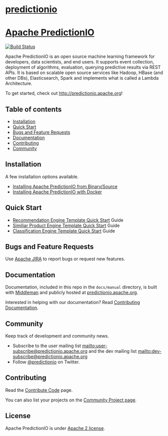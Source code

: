 # [predictionio](https://github.com/apache/predictionio)

<!--
Licensed to the Apache Software Foundation (ASF) under one or more
contributor license agreements.  See the NOTICE file distributed with
this work for additional information regarding copyright ownership.
The ASF licenses this file to You under the Apache License, Version 2.0
(the "License"); you may not use this file except in compliance with
the License.  You may obtain a copy of the License at

    http://www.apache.org/licenses/LICENSE-2.0

Unless required by applicable law or agreed to in writing, software
distributed under the License is distributed on an "AS IS" BASIS,
WITHOUT WARRANTIES OR CONDITIONS OF ANY KIND, either express or implied.
See the License for the specific language governing permissions and
limitations under the License.
-->

# [Apache PredictionIO](http://predictionio.apache.org)

[![Build
Status](https://api.travis-ci.org/apache/predictionio.svg?branch=develop)](https://travis-ci.org/apache/predictionio)

Apache PredictionIO is an open source machine learning framework
for developers, data scientists, and end users. It supports event collection,
deployment of algorithms, evaluation, querying predictive results via REST APIs.
It is based on scalable open source services like Hadoop, HBase (and other DBs),
Elasticsearch, Spark and implements what is called a Lambda Architecture.

To get started, check out http://predictionio.apache.org!


## Table of contents
- [Installation](#installation)
- [Quick Start](#quick-start)
- [Bugs and Feature Requests](#bugs-and-feature-requests)
- [Documentation](#documentation)
- [Contributing](#contributing)
- [Community](#community)


## Installation

A few installation options available.

*   [Installing Apache PredictionIO from
    Binary/Source](http://predictionio.apache.org/install/install-sourcecode/)
*   [Installing Apache PredictionIO with
    Docker](http://predictionio.apache.org/install/install-docker/)

## Quick Start

*   [Recommendation Engine Template Quick
    Start](http://predictionio.apache.org/templates/recommendation/quickstart/)
    Guide
*   [Similiar Product Engine Template Quick
    Start](http://predictionio.apache.org/templates/similarproduct/quickstart/)
    Guide
*   [Classification Engine Template Quick
    Start](http://predictionio.apache.org/templates/classification/quickstart/)
    Guide


## Bugs and Feature Requests

Use [Apache JIRA](https://issues.apache.org/jira/browse/PIO) to report bugs or request new features.

## Documentation

Documentation, included in this repo in the `docs/manual` directory, is built
with [Middleman](http://middlemanapp.com/) and publicly hosted at
[predictionio.apache.org](http://predictionio.apache.org/).

Interested in helping with our documentation? Read [Contributing
Documentation](http://predictionio.apache.org/community/contribute-documentation/).


## Community

Keep track of development and community news.

*   Subscribe to the user mailing list <mailto:user-subscribe@predictionio.apache.org>
    and the dev mailing list <mailto:dev-subscribe@predictionio.apache.org>
*   Follow [@predictionio](https://twitter.com/predictionio) on Twitter.


## Contributing

Read the [Contribute Code](http://predictionio.apache.org/community/contribute-code/) page.

You can also list your projects on the [Community Project
page](http://predictionio.apache.org//community/projects/).


## License

Apache PredictionIO is under [Apache 2
license](http://www.apache.org/licenses/LICENSE-2.0.html).
